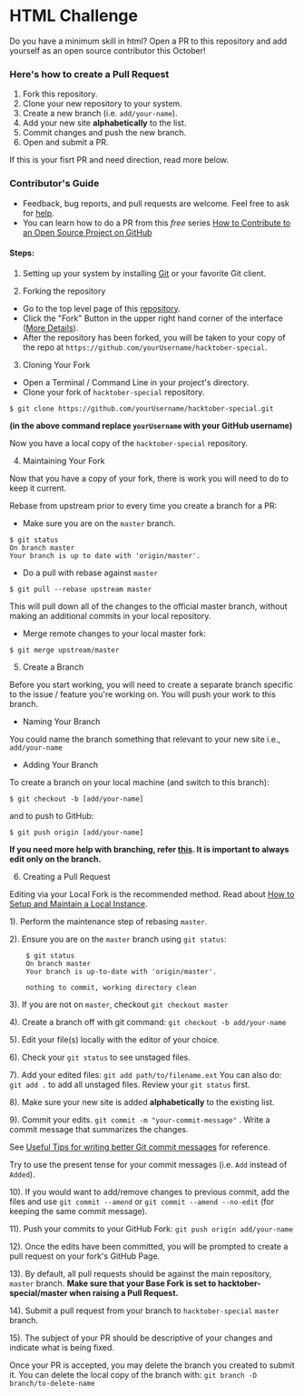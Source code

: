 # HTML Challenge
Do you have a minimum skill in html? Open a PR to this repository and add yourself as an open source contributor this October!

### Here's how to create a Pull Request
1. Fork this repository.
2. Clone your new repository to your system.
3. Create a new branch (i.e. `add/your-name`).
4. Add your new site **alphabetically** to the list.
5. Commit changes and push the new branch.
6. Open and submit a PR.

If this is your fisrt PR and need direction, read more below.

### Contributor's Guide

* Feedback, bug reports, and pull requests are welcome. Feel free to ask for [help](https://github.com/athiratj/hacktober-special/issues).
* You can learn how to do a PR from this _free_ series [How to Contribute to an Open Source Project on GitHub](https://egghead.io/series/how-to-contribute-to-an-open-source-project-on-github)

#### Steps:

1. Setting up your system by installing [Git](https://git-scm.com/) or your favorite Git client.

2. Forking the repository

* Go to the top level page of this [repository](https://github.com/athiratj/hacktober-special).
* Click the "Fork" Button in the upper right hand corner of the interface ([More Details](https://help.github.com/articles/fork-a-repo/)).
* After the repository has been forked, you will be taken to your copy of the repo at `https://github.com/yourUsername/hacktober-special`.

3. Cloning Your Fork

* Open a Terminal / Command Line in your project's directory.
* Clone your fork of `hacktober-special` repository.
```
$ git clone https://github.com/yourUsername/hacktober-special.git
```
**(in the above command replace `yourUsername` with your GitHub username)**

Now you have a local copy of the `hacktober-special` repository.

4. Maintaining Your Fork

Now that you have a copy of your fork, there is work you will need to do to keep it current.

Rebase from upstream prior to every time you create a branch for a PR:

* Make sure you are on the `master` branch.

```
$ git status
On branch master
Your branch is up to date with 'origin/master'.
```

* Do a pull with rebase against `master`

```shell
$ git pull --rebase upstream master
```

This will pull down all of the changes to the official master branch, without making an additional commits in your local repository.

* Merge remote changes to your local master fork:

```
$ git merge upstream/master
```
5. Create a Branch

Before you start working, you will need to create a separate branch specific to the issue / feature you're working on. You will push your work to this branch.

* Naming Your Branch

You could name the branch something that relevant to your new site i.e., `add/your-name`

* Adding Your Branch

To create a branch on your local machine (and switch to this branch):

```shell
$ git checkout -b [add/your-name]
```

and to push to GitHub:

```shell
$ git push origin [add/your-name]
```

**If you need more help with branching, refer [this](https://github.com/Kunena/Kunena-Forum/wiki/Create-a-new-branch-with-git-and-manage-branches). It is important to always edit only on the branch.**

6. Creating a Pull Request

Editing via your Local Fork is the recommended method. Read about [How to Setup and Maintain a Local Instance](#maintaining-your-fork).

1).  Perform the maintenance step of rebasing `master`.

2).  Ensure you are on the `master` branch using `git status`:

        $ git status
        On branch master
        Your branch is up-to-date with 'origin/master'.

        nothing to commit, working directory clean

3).  If you are not on `master`, checkout `git checkout master`

4).  Create a branch off with git command: `git checkout -b add/your-name`

5).  Edit your file(s) locally with the editor of your choice.

6).  Check your `git status` to see unstaged files.

7).  Add your edited files: `git add path/to/filename.ext` You can also do: `git add .` to add all unstaged files. Review your `git status` first.

8).  Make sure your new site is added **alphabetically** to the existing list.

9).  Commit your edits. `git commit -m "your-commit-message"` . Write a commit message that summarizes the changes.

See [Useful Tips for writing better Git commit messages](https://code.likeagirl.io/useful-tips-for-writing-better-git-commit-messages-808770609503) for reference.

Try to use the present tense for your commit messages (i.e. `Add` instead of `Added`).

10). If you would want to add/remove changes to previous commit, add the files and use `git commit --amend` or `git commit --amend --no-edit` (for keeping the same commit message).

11). Push your commits to your GitHub Fork: `git push origin add/your-name`

12). Once the edits have been committed, you will be prompted to create a pull request on your fork's GitHub Page.

13). By default, all pull requests should be against the main repository, `master` branch.
    **Make sure that your Base Fork is set to hacktober-special/master when raising a Pull Request.**

14). Submit a pull request from your branch to `hacktober-special` `master` branch.

15). The subject of your PR should be descriptive of your changes and indicate what is being fixed.

Once your PR is accepted, you may delete the branch you created to submit it. You can delete the local copy of the branch with: `git branch -D branch/to-delete-name`
